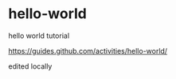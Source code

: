 # hello-world
hello world tutorial

https://guides.github.com/activities/hello-world/

edited locally